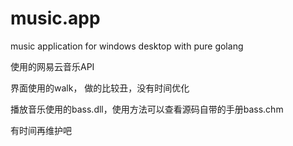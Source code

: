 # music.app
music  application for windows desktop with pure golang

使用的网易云音乐API

界面使用的walk， 做的比较丑，没有时间优化

播放音乐使用的bass.dll，使用方法可以查看源码自带的手册bass.chm

有时间再维护吧
